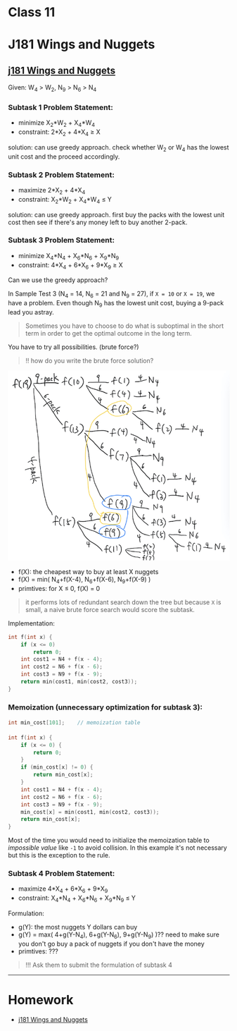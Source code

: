 # Class 11
# J181 Wings and Nuggets
## [j181 Wings and Nuggets](https://judge.hkoi.org/task/J181)
Given: W<sub>4</sub> > W<sub>2</sub>, N<sub>9</sub> > N<sub>6</sub> > N<sub>4</sub>
### Subtask 1 Problem Statement:
- minimize X<sub>2</sub>\*W<sub>2</sub> + X<sub>4</sub>\*W<sub>4</sub>
- constraint: 2\*X<sub>2</sub> + 4\*X<sub>4</sub> ≥ X

solution: can use greedy approach. check whether W<sub>2</sub> or W<sub>4</sub> has the lowest unit cost and the proceed accordingly.

### Subtask 2 Problem Statement:
- maximize 2\*X<sub>2</sub> + 4\*X<sub>4</sub>
- constraint: X<sub>2</sub>\*W<sub>2</sub> + X<sub>4</sub>\*W<sub>4</sub> ≤ Y

solution: can use greedy approach. first buy the packs with the lowest unit cost then see if there's any money left to buy another 2-pack.

### Subtask 3 Problem Statement:
- minimize X<sub>4</sub>\*N<sub>4</sub> + X<sub>6</sub>\*N<sub>6</sub> + X<sub>9</sub>\*N<sub>9</sub>
- constraint: 4\*X<sub>4</sub> + 6\*X<sub>6</sub> + 9\*X<sub>9</sub> ≥ X

Can we use the greedy approach?

In Sample Test 3 (N<sub>4</sub> = 14, N<sub>6</sub> = 21 and N<sub>9</sub> = 27), if `X = 10` or `X = 19`, we have a problem. Even though N<sub>9</sub> has the lowest unit cost, buying a 9-pack lead you astray. 
> Sometimes you have to choose to do what is suboptimal in the short term in order to get the optimal outcome in the long term.

You have to try all possibilities. (brute force?)
> !! how do you write the brute force solution?


![search tree](https://github.com/miyagi-sensei/georgia/blob/main/class3/j181.jpeg)
- f(X): the cheapest way to buy at least X nuggets
- f(X) = min( N<sub>4</sub>+f(X-4), N<sub>6</sub>+f(X-6), N<sub>9</sub>+f(X-9) )
- primtives: for X ≤ 0, f(X) = 0

> it performs lots of redundant search down the tree but because `X` is small, a naive brute force search would score the subtask.

Implementation:
```c++
int f(int x) {
    if (x <= 0)
        return 0;
    int cost1 = N4 + f(x - 4);
    int cost2 = N6 + f(x - 6);
    int cost3 = N9 + f(x - 9);
    return min(cost1, min(cost2, cost3));
}
```

### Memoization (unnecessary optimization for subtask 3):
```c++
int min_cost[101];    // memoization table

int f(int x) {
    if (x <= 0) {
        return 0;
    }
    if (min_cost[x] != 0) {
        return min_cost[x];
    }
    int cost1 = N4 + f(x - 4);
    int cost2 = N6 + f(x - 6);
    int cost3 = N9 + f(x - 9);
    min_cost[x] = min(cost1, min(cost2, cost3));
    return min_cost[x];
}
```
Most of the time you would need to initialize the memoization table to *impossible value* like `-1` to avoid collision. In this example it's not necessary but this is the exception to the rule.

### Subtask 4 Problem Statement:
- maximize 4\*X<sub>4</sub> + 6\*X<sub>6</sub> + 9\*X<sub>9</sub>
- constraint: X<sub>4</sub>\*N<sub>4</sub> + X<sub>6</sub>\*N<sub>6</sub> + X<sub>9</sub>\*N<sub>9</sub> ≤ Y

Formulation:
- g(Y): the most nuggets Y dollars can buy
- g(Y) = max( 4+g(Y-N<sub>4</sub>), 6+g(Y-N<sub>6</sub>), 9+g(Y-N<sub>9</sub>) )??
    need to make sure you don't go buy a pack of nuggets if you don't have the money
- primtives: ???
> !!! Ask them to submit the formulation of subtask 4

---

# Homework
- [j181 Wings and Nuggets](https://judge.hkoi.org/task/J181)
